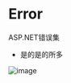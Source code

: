 # Error
ASP.NET错误集
- 是的是的所多

![image](https://github.com/kaifeifk/Error/blob/master/images/avatar.png)
